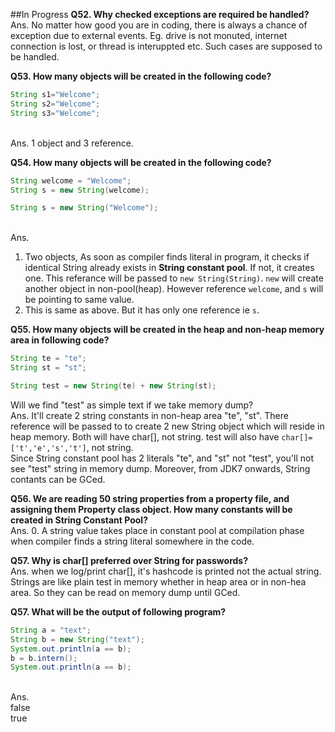 ##In Progress
**Q52. Why checked exceptions are required be handled?**
<br />Ans. No matter how good you are in coding, there is always a chance of exception due to external events. Eg. drive is not monuted, internet connection is lost, or thread is interuppted etc. Such cases are supposed to be handled.

**Q53. How many objects will be created in the following code?**

```java
String s1="Welcome";  
String s2="Welcome";  
String s3="Welcome";  
```
<br />Ans. 1 object and 3 reference.

**Q54. How many objects will be created in the following code?**
```java
String welcome = "Welcome";
String s = new String(welcome);
```

```java
String s = new String("Welcome");
```
<br />Ans. 

1. Two objects, As soon as compiler finds literal in program, it checks if identical String already exists in **String constant pool**. If not, it creates one. This referance will be passed to `new String(String)`. `new` will create another object in non-pool(heap). However reference `welcome`, and `s` will be pointing to same value.
2. This is same as above. But it has only one reference ie `s`.

**Q55. How many objects will be created in the heap and non-heap memory area in following code?**
```java
String te = "te";
String st = "st";

String test = new String(te) + new String(st);
```
Will we find "test" as simple text if we take memory dump?
<br />Ans. It'll create 2 string constants in non-heap area "te", "st". There reference will be passed to to create 2 new String object which will reside in heap memory. Both will have char[], not string. test will also have `char[]=['t','e','s','t']`, not string.
<br/>Since String constant pool has 2 literals "te", and "st" not "test", you'll not see "test" string in memory dump. Moreover, from JDK7 onwards, String contants can be GCed.


**Q56. We are reading 50 string properties from a property file, and assigning them Property class object. How many constants will be created in String Constant Pool?**
<br />Ans. 0. A string value takes place in constant pool at compilation phase when compiler finds a string literal somewhere in the code.

**Q57. Why is char[] preferred over String for passwords?**
<br />Ans. when we log/print char[], it's hashcode is printed not the actual string.
<br />Strings are like plain test in memory whether in heap area or in non-hea area. So they can be read on memory dump until GCed.

**Q57. What will be the output of following program?**
```java
String a = "text";
String b = new String("text");
System.out.println(a == b);
b = b.intern();
System.out.println(a == b);
```
<br/>Ans.
<br/>false
<br/>true
